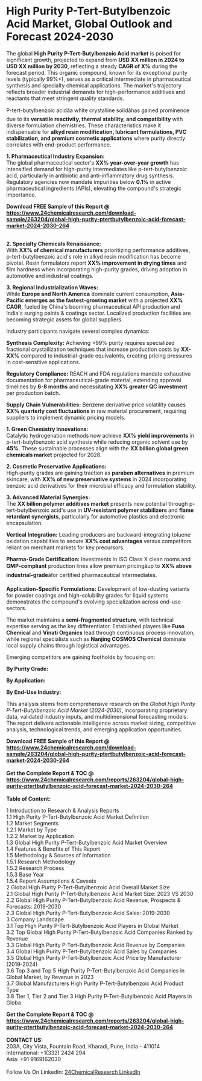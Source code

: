 <h1>High Purity P-Tert-Butylbenzoic Acid Market, Global Outlook and Forecast 2024-2030</h1><p>The global <strong>High Purity P-Tert-Butylbenzoic Acid market</strong> is poised for significant growth, projected to expand from <strong>USD XX million in 2024 to USD XX million by 2030</strong>, reflecting a steady <strong>CAGR of X%</strong> during the forecast period. This organic compound, known for its exceptional purity levels (typically 99%+), serves as a critical intermediate in pharmaceutical synthesis and specialty chemical applications. The market's trajectory reflects broader industrial demands for high-performance additives and reactants that meet stringent quality standards.</p><p>P-tert-butylbenzoic acidâa white crystalline solidâhas gained prominence due to its <strong>versatile reactivity, thermal stability, and compatibility</strong> with diverse formulation chemistries. These characteristics make it indispensable for <strong>alkyd resin modification, lubricant formulations, PVC stabilization, and premium cosmetic applications</strong> where purity directly correlates with end-product performance.</p><p><strong>1. Pharmaceutical Industry Expansion:</strong><br>
The global pharmaceutical sector's <strong>XX% year-over-year growth</strong> has intensified demand for high-purity intermediates like p-tert-butylbenzoic acid, particularly in antibiotic and anti-inflammatory drug synthesis. Regulatory agencies now mandate impurities below <strong>0.1%</strong> in active pharmaceutical ingredients (APIs), elevating the compound's strategic importance.</p><div><b>Download FREE Sample of this Report @ 
            <a href="https://www.24chemicalresearch.com/download-sample/263204/global-high-purity-ptertbutylbenzoic-acid-forecast-market-2024-2030-264">
            https://www.24chemicalresearch.com/download-sample/263204/global-high-purity-ptertbutylbenzoic-acid-forecast-market-2024-2030-264</a></b></div><br><p><strong>2. Specialty Chemicals Renaissance:</strong><br>
With <strong>XX% of chemical manufacturers</strong> prioritizing performance additives, p-tert-butylbenzoic acid's role in alkyd resin modification has become pivotal. Resin formulators report <strong>XX% improvement in drying times</strong> and film hardness when incorporating high-purity grades, driving adoption in automotive and industrial coatings.</p><p><strong>3. Regional Industrialization Waves:</strong><br>
While <strong>Europe and North America</strong> dominate current consumption, <strong>Asia-Pacific emerges as the fastest-growing market</strong> with a projected <strong>XX% CAGR</strong>, fueled by China's booming pharmaceutical API production and India's surging paints &amp; coatings sector. Localized production facilities are becoming strategic assets for global suppliers.</p><p>Industry participants navigate several complex dynamics:</p><p><strong>Synthesis Complexity:</strong> Achieving &gt;99% purity requires specialized fractional crystallization techniques that increase production costs by <strong>XX-XX%</strong> compared to industrial-grade equivalents, creating pricing pressures in cost-sensitive applications.</p><p><strong>Regulatory Compliance:</strong> REACH and FDA regulations mandate exhaustive documentation for pharmaceutical-grade material, extending approval timelines by <strong>6-8 months</strong> and necessitating <strong>XX% greater QC investment</strong> per production batch.</p><p><strong>Supply Chain Vulnerabilities:</strong> Benzene derivative price volatility causes <strong>XX% quarterly cost fluctuations</strong> in raw material procurement, requiring suppliers to implement dynamic pricing models.</p><p><strong>1. Green Chemistry Innovations:</strong><br>
Catalytic hydrogenation methods now achieve <strong>XX% yield improvements</strong> in p-tert-butylbenzoic acid synthesis while reducing organic solvent use by <strong>45%</strong>. These sustainable processes align with the <strong>XX billion global green chemicals market</strong> projected for 2028.</p><p><strong>2. Cosmetic Preservative Applications:</strong><br>
High-purity grades are gaining traction as <strong>paraben alternatives</strong> in premium skincare, with <strong>XX% of new preservative systems</strong> in 2024 incorporating benzoic acid derivatives for their microbial efficacy and formulation stability.</p><p><strong>3. Advanced Material Synergies:</strong><br>
The <strong>XX billion polymer additives market</strong> presents new potential through p-tert-butylbenzoic acid's use in <strong>UV-resistant polymer stabilizers</strong> and <strong>flame retardant synergists</strong>, particularly for automotive plastics and electronic encapsulation.</p><p><strong>Vertical Integration:</strong> Leading producers are backward-integrating toluene oxidation capabilities to secure <strong>XX% cost advantages</strong> versus competitors reliant on merchant markets for key precursors.</p><p><strong>Pharma-Grade Certification:</strong> Investments in ISO Class X clean rooms and <strong>GMP-compliant</strong> production lines allow premium pricingâup to <strong>XX% above industrial-grade</strong>âfor certified pharmaceutical intermediates.</p><p><strong>Application-Specific Formulations:</strong> Development of low-dusting variants for powder coatings and high-solubility grades for liquid systems demonstrates the compound's evolving specialization across end-use sectors.</p><p>The market maintains a <strong>semi-fragmented structure</strong>, with technical expertise serving as the key differentiator. Established players like <strong>Fuso Chemical</strong> and <strong>Vinati Organics</strong> lead through continuous process innovation, while regional specialists such as <strong>Nanjing COSMOS Chemical</strong> dominate local supply chains through logistical advantages.</p><p>Emerging competitors are gaining footholds by focusing on:</p><p><strong>By Purity Grade:</strong></p><p><strong>By Application:</strong></p><p><strong>By End-Use Industry:</strong></p><p>This analysis stems from comprehensive research on the <em>Global High Purity P-Tert-Butylbenzoic Acid Market (2024-2030)</em>, incorporating proprietary data, validated industry inputs, and multidimensional forecasting models. The report delivers actionable intelligence across market sizing, competitive analysis, technological trends, and emerging application opportunities.</p><div><b>Download FREE Sample of this Report @ 
            <a href="https://www.24chemicalresearch.com/download-sample/263204/global-high-purity-ptertbutylbenzoic-acid-forecast-market-2024-2030-264">
            https://www.24chemicalresearch.com/download-sample/263204/global-high-purity-ptertbutylbenzoic-acid-forecast-market-2024-2030-264</a></b></div><br><div><b>Get the Complete Report & TOC @ 
            <a href="https://www.24chemicalresearch.com/reports/263204/global-high-purity-ptertbutylbenzoic-acid-forecast-market-2024-2030-264">
            https://www.24chemicalresearch.com/reports/263204/global-high-purity-ptertbutylbenzoic-acid-forecast-market-2024-2030-264</a></b></div><br>
            <b>Table of Content:</b><p>1 Introduction to Research & Analysis Reports<br />
    1.1 High Purity P-Tert-Butylbenzoic Acid Market Definition<br />
    1.2 Market Segments<br />
        1.2.1 Market by Type<br />
        1.2.2 Market by Application<br />
    1.3 Global High Purity P-Tert-Butylbenzoic Acid Market Overview<br />
    1.4 Features & Benefits of This Report<br />
    1.5 Methodology & Sources of Information<br />
        1.5.1 Research Methodology<br />
        1.5.2 Research Process<br />
        1.5.3 Base Year<br />
        1.5.4 Report Assumptions & Caveats<br />
2 Global High Purity P-Tert-Butylbenzoic Acid Overall Market Size<br />
    2.1 Global High Purity P-Tert-Butylbenzoic Acid Market Size: 2023 VS 2030<br />
    2.2 Global High Purity P-Tert-Butylbenzoic Acid Revenue, Prospects & Forecasts: 2019-2030<br />
    2.3 Global High Purity P-Tert-Butylbenzoic Acid Sales: 2019-2030<br />
3 Company Landscape<br />
    3.1 Top High Purity P-Tert-Butylbenzoic Acid Players in Global Market<br />
    3.2 Top Global High Purity P-Tert-Butylbenzoic Acid Companies Ranked by Revenue<br />
    3.3 Global High Purity P-Tert-Butylbenzoic Acid Revenue by Companies<br />
    3.4 Global High Purity P-Tert-Butylbenzoic Acid Sales by Companies<br />
    3.5 Global High Purity P-Tert-Butylbenzoic Acid Price by Manufacturer (2019-2024)<br />
    3.6 Top 3 and Top 5 High Purity P-Tert-Butylbenzoic Acid Companies in Global Market, by Revenue in 2023<br />
    3.7 Global Manufacturers High Purity P-Tert-Butylbenzoic Acid Product Type<br />
    3.8 Tier 1, Tier 2 and Tier 3 High Purity P-Tert-Butylbenzoic Acid Players in Globa</p><div><b>Get the Complete Report & TOC @ 
            <a href="https://www.24chemicalresearch.com/reports/263204/global-high-purity-ptertbutylbenzoic-acid-forecast-market-2024-2030-264">
            https://www.24chemicalresearch.com/reports/263204/global-high-purity-ptertbutylbenzoic-acid-forecast-market-2024-2030-264</a></b></div><br><b>CONTACT US:</b><br>
            203A, City Vista, Fountain Road, Kharadi, Pune, India - 411014<br>
            International: +1(332) 2424 294<br>
            Asia: +91 9169162030 <br><br>
            Follow Us On LinkedIn: <a href="https://www.linkedin.com/company/24chemicalresearch/">24ChemicalResearch LinkedIn</a>
